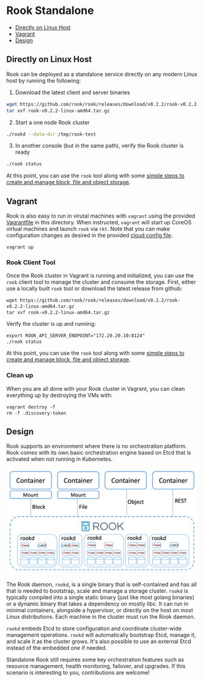 
# Rook Standalone

- [Directly on Linux Host](#directly-on-linux-host)
- [Vagrant](#vagrant)
- [Design](#design)

## Directly on Linux Host

Rook can be deployed as a standalone service directly on any modern Linux host by running the following:

1. Download the latest client and server binaries

```bash
wget https://github.com/rook/rook/releases/download/v0.2.2/rook-v0.2.2-linux-amd64.tar.gz
tar xvf rook-v0.2.2-linux-amd64.tar.gz
```

2. Start a one node Rook cluster
```bash
./rookd --data-dir /tmp/rook-test
```

3. In another console (but in the same path), verify the Rook cluster is ready
```bash
./rook status
```

At this point, you can use the `rook` tool along with some [simple steps to create and manage block, file and object storage](../client/README.md).


## Vagrant

Rook is also easy to run in virutal machines with `vagrant` using the provided [Vagrantfile](Vagrantfile) in this directory.  When instructed, `vagrant` will start up CoreOS virtual machines and launch `rook` via `rkt`.  Note that you can make configuration changes as desired in the provided [cloud config file](cloud-config.yml.in).

```
vagrant up
```

### Rook Client Tool
Once the Rook cluster in Vagrant is running and initialized, you can use the `rook` client tool to manage the cluster and consume the storage.  First, either use a locally built `rook` tool or download the latest release from github:
```
wget https://github.com/rook/rook/releases/download/v0.2.2/rook-v0.2.2-linux-amd64.tar.gz
tar xvf rook-v0.2.2-linux-amd64.tar.gz
```

Verify the cluster is up and running:
```
export ROOK_API_SERVER_ENDPOINT="172.20.20.10:8124"
./rook status
```

At this point, you can use the `rook` tool along with some [simple steps to create and manage block, file and object storage](../client/README.md).

### Clean up

When you are all done with your Rook cluster in Vagrant, you can clean everything up by destroying the VMs with:
```
vagrant destroy -f
rm -f .discovery-token
```

## Design

Rook supports an environment where there is no orchestration platform. Rook comes with its own basic orchestration 
engine based on Etcd that is activated when not running in Kubernetes. 

![Standalone Rook Architecture](/Documentation/media/standalone.png)

The Rook daemon, `rookd`, is a single binary that is self-contained and has all that is needed to bootstrap, scale
and manage a storage cluster. `rookd` is typically compiled into a single static binary (just like most golang
binaries) or a dynamic binary that takes a dependency on mostly libc. It can run in minimal containers, alongside a
hypervisor, or directly on the host on most Linux distributions. Each machine in the cluster must run the Rook daemon.

`rookd` embeds Etcd to store configuration and coordinate cluster-wide management operations. `rookd` will automatically
bootstrap Etcd, manage it, and scale it as the cluster grows. It's also possible to use an external Etcd instead of the embedded one
if needed.

Standalone Rook still requires some key orchestration features such as resource management, health monitoring, failover, and upgrades. 
If this scenario is interesting to you, contributions are welcome!